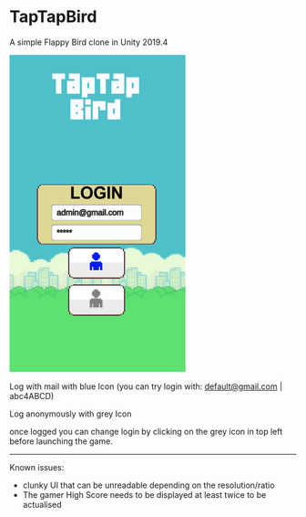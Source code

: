 # TapTapBird
A simple Flappy Bird clone in Unity 2019.4

![alt text](https://github.com/Prandar/TapTapBird/blob/main/Assets/Animations/TapTapBird.gif)



Log with mail with blue Icon (you can try login with: default@gmail.com | abc4ABCD)

Log anonymously with grey Icon

once logged you can change login by clicking on the grey icon in top left before launching the game.

- - - - - - - - - - - - -
Known issues:
  - clunky UI that can be unreadable depending on the resolution/ratio
  - The gamer High Score needs to be displayed at least twice to be actualised
